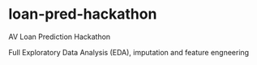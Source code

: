 # loan-pred-hackathon

AV Loan Prediction Hackathon 


Full Exploratory Data Analysis (EDA), imputation and feature engneering  
